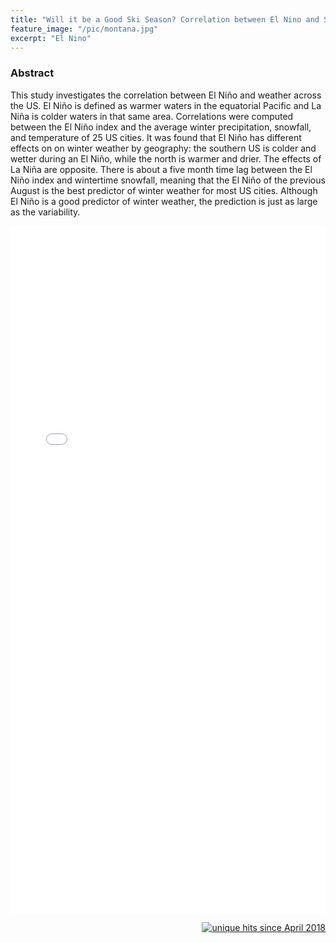 ```yaml
---
title: "Will it be a Good Ski Season? Correlation between El Nino and Snowfall"
feature_image: "/pic/montana.jpg"
excerpt: "El Nino"
---
```

### Abstract

This study investigates the correlation between El Niño and weather across the US. El Niño is defined as warmer waters in the equatorial Pacific and La Niña is colder waters in that same area. Correlations were computed between the El Niño index and the average winter precipitation, snowfall, and temperature of 25 US cities. It was found that El Niño has different effects on on winter weather by geography: the southern US is colder and wetter during an El Niño, while the north is warmer and drier. The effects of La Niña are opposite. There is about a five month time lag between the El Niño index and wintertime snowfall, meaning that the El Niño of the previous August is the best predictor of winter weather for most US cities. Although El Niño is a good predictor of winter weather, the prediction is just as large as the variability.

<object data="/pdf/PetersenLillian2015nmas.pdf" tyse="application/pdf" width="100%" height="1100">
<iframe src="/pdf/PetersenLillian2015nmas.pdf" width="100%" height="1100" style="border: none;">
This browser does not support PDFs. Please download the PDF to view it: <a href="/pdf/PetersenLillian2015nmas.pdf">Download PDF</a>
</iframe>
</object>

<p align="right">
<a href="http://www.hitwebcounter.com">
<img src="http://hitwebcounter.com/counter/counter.php?page=6931331&style=0006&nbdigits=5&type=ip&initCount=0" title="unique hits since April 2018" border="0" ></a>

<!-- Global site tag (gtag.js) - Google Analytics -->
<script async src="https://www.googletagmanager.com/gtag/js?id=UA-117520873-7"></script>
<script>
  window.dataLayer = window.dataLayer || [];
  function gtag(){dataLayer.push(arguments);}
  gtag('js', new Date());

  gtag('config', 'UA-117520873-7');
</script>

